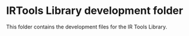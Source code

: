 # IRTools Library development folder

This folder contains the development files for the IR Tools Library.
